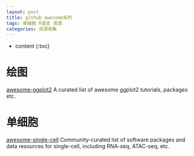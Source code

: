 ```yaml
---
layout: post
title: github awesome系列
tags: 单细胞 R语言 资源
categories: 资源收集
---
```


* content
{:toc}


# 绘图
[awesome-ggplot2](https://github.com/erikgahner/awesome-ggplot2) A curated list of awesome ggplot2 tutorials, packages etc.

# 单细胞
[awesome-single-cell](https://github.com/seandavi/awesome-single-cell) Community-curated list of software packages and data resources for single-cell, including RNA-seq, ATAC-seq, etc.
